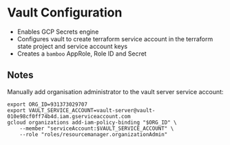 # Vault Configuration

- Enables GCP Secrets engine
- Configures vault to create terraform service account in the terraform state project and service account keys
- Creates a `bamboo` AppRole, Role ID and Secret

## Notes

Manually add organisation administrator to the vault server service account:

```
export ORG_ID=931373029707
export VAULT_SERVICE_ACCOUNT=vault-server@vault-010e98cf0ff74b4d.iam.gserviceaccount.com
gcloud organizations add-iam-policy-binding "$ORG_ID" \
    --member "serviceAccount:$VAULT_SERVICE_ACCOUNT" \
    --role "roles/resourcemanager.organizationAdmin"
```
